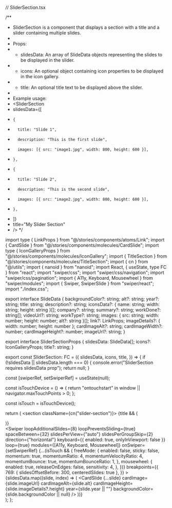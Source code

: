 // SliderSection.tsx

/**
 * SliderSection is a component that displays a section with a title and a slider containing multiple slides.
 *
 * Props:
 * - slidesData: An array of SlideData objects representing the slides to be displayed in the slider.
 * - icons: An optional object containing icon properties to be displayed in the icon gallery.
 * - title: An optional title text to be displayed above the slider.
 *
 * Example usage:
 * <SliderSection
 *   slidesData={[
 *     {
 *       title: "Slide 1",
 *       description: "This is the first slide",
 *       images: [{ src: "image1.jpg", width: 800, height: 600 }],
 *     },
 *     {
 *       title: "Slide 2",
 *       description: "This is the second slide",
 *       images: [{ src: "image2.jpg", width: 800, height: 600 }],
 *     },
 *   ]}
 *   title="My Slider Section"
 * />
 */

import type { LinkProps } from "@/stories/components/atoms/Link";
import { CardSlide } from "@/stories/components/molecules/CardSlide";
import type { IconGalleryProps } from "@/stories/components/molecules/IconGallery";
import { TitleSection } from "@/stories/components/molecules/TitleSection";
import { cn } from "@/utils";
import { nanoid } from "nanoid";
import React, { useState, type FC } from "react";
import "swiper/css";
import "swiper/css/navigation";
import "swiper/css/pagination";
import { A11y, Keyboard, Mousewheel } from "swiper/modules";
import { Swiper, SwiperSlide } from "swiper/react";
import "./index.css";

export interface SlideData {
  backgroundColor?: string;
  alt?: string;
  year?: string;
  title: string;
  description?: string;
  iconsData?: { name: string; width: string; height: string }[];
  company?: string;
  summary?: string;
  workDone?: string[];
  videoUrl?: string;
  workType?: string;
  images: { src: string; width: number; height: number; alt?: string }[];
  link?: LinkProps;
  imageDetails?: { width: number; height: number };
  cardImageAlt?: string;
  cardImageWidth?: number;
  cardImageHeight?: number;
  imageUrl?: string;
}

export interface SliderSectionProps {
  slidesData: SlideData[];
  icons?: IconGalleryProps;
  title?: string;
}

export const SliderSection: FC<SliderSectionProps> = ({
  slidesData,
  icons,
  title,
}) => {
  if (!slidesData || slidesData.length === 0) {
    console.error("SliderSection requires slidesData prop");
    return null;
  }

  const [swiperRef, setSwiperRef] = useState(null);

  const isTouchDevice = () => {
    return "ontouchstart" in window || navigator.maxTouchPoints > 0;
  };

  const isTouch = isTouchDevice();

  return (
    <section className={cn("slider-section")}>
      {title && (
        <div className="grid grid-cols-5 gap-4">
          <div className="col-span-5 lg:col-span-2">
            <TitleSection
              header="h3"
              text={title}
              mods="text-2xl lg:text-3xl uppercase text-primary-500 font-medium"
              iconsData={icons?.iconsData}
            />
          </div>
        </div>
      )}
      <div className="portfolio__slider">
        <Swiper
          loopAdditionalSlides={8}
          loopPreventsSliding={true}
          spaceBetween={32}
          slidesPerView={"auto"}
          slidesPerGroupSkip={2}
          direction={"horizontal"}
          keyboard={{ enabled: true, onlyInViewport: false }}
          loop={true}
          modules={[A11y, Keyboard, Mousewheel]}
          onSwiper={setSwiperRef}
          {...(isTouch && {
            freeMode: {
              enabled: false,
              sticky: false,
              momentum: true,
              momentumRatio: 4,
              momentumVelocityRatio: 4,
              momentumBounce: true,
              momentumBounceRatio: 1,
            },
            mousewheel: {
              enabled: true,
              releaseOnEdges: false,
              sensitivity: 4,
            },
          })}
          breakpoints={{
            769: { slidesOffsetBefore: 300, centeredSlides: true },
          }}
        >
          {slidesData.map((slide, index) => (
            <SwiperSlide key={nanoid()}>
              <CardSlide
                {...slide}
                cardImage={slide.imageUrl}
                cardImageAlt={slide.alt}
                cardImageHeight={slide.imageDetails?.height}
                year={slide.year || ""}
                backgroundColor={slide.backgroundColor || null}
              />
            </SwiperSlide>
          ))}
        </Swiper>
      </div>
    </section>
  );
};
